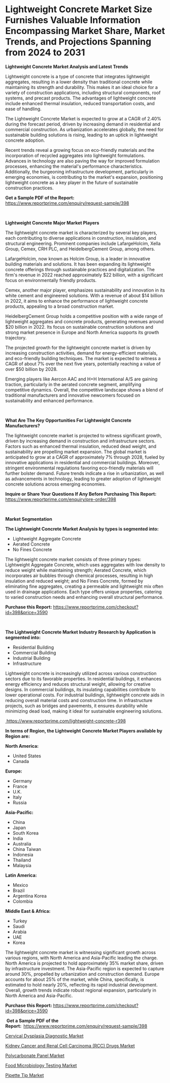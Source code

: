 <p><h1>Lightweight Concrete Market Size Furnishes Valuable Information Encompassing Market Share, Market Trends, and Projections Spanning from 2024 to 2031</h1></p><p><strong>Lightweight Concrete Market Analysis and Latest Trends</strong></p>
<p><p>Lightweight concrete is a type of concrete that integrates lightweight aggregates, resulting in a lower density than traditional concrete while maintaining its strength and durability. This makes it an ideal choice for a variety of construction applications, including structural components, roof systems, and precast products. The advantages of lightweight concrete include enhanced thermal insulation, reduced transportation costs, and ease of handling.</p><p>The Lightweight Concrete Market is expected to grow at a CAGR of 2.40% during the forecast period, driven by increasing demand in residential and commercial construction. As urbanization accelerates globally, the need for sustainable building solutions is rising, leading to an uptick in lightweight concrete adoption. </p><p>Recent trends reveal a growing focus on eco-friendly materials and the incorporation of recycled aggregates into lightweight formulations. Advances in technology are also paving the way for improved formulation processes, enhancing the material's performance characteristics. Additionally, the burgeoning infrastructure development, particularly in emerging economies, is contributing to the market's expansion, positioning lightweight concrete as a key player in the future of sustainable construction practices.</p></p>
<p><strong>Get a Sample PDF of the Report:&nbsp;</strong> <a href="https://www.reportprime.com/enquiry/request-sample/398">https://www.reportprime.com/enquiry/request-sample/398</a></p>
<p>&nbsp;</p>
<p><strong>Lightweight Concrete Major Market Players</strong></p>
<p><p>The lightweight concrete market is characterized by several key players, each contributing to diverse applications in construction, insulation, and structural engineering. Prominent companies include LafargeHolcim, Xella Group, Cemex, CRH PLC, and HeidelbergCement Group, among others.</p><p>LafargeHolcim, now known as Holcim Group, is a leader in innovative building materials and solutions. It has been expanding its lightweight concrete offerings through sustainable practices and digitalization. The firm's revenue in 2022 reached approximately $22 billion, with a significant focus on environmentally friendly products.</p><p>Cemex, another major player, emphasizes sustainability and innovation in its white cement and engineered solutions. With a revenue of about $14 billion in 2022, it aims to enhance the performance of lightweight concrete products, appealing to a broad construction market. </p><p>HeidelbergCement Group holds a competitive position with a wide range of lightweight aggregates and concrete products, generating revenues around $20 billion in 2022. Its focus on sustainable construction solutions and strong market presence in Europe and North America supports its growth trajectory.</p><p>The projected growth for the lightweight concrete market is driven by increasing construction activities, demand for energy-efficient materials, and eco-friendly building techniques. The market is expected to witness a CAGR of about 7% over the next five years, potentially reaching a value of over $50 billion by 2028.</p><p>Emerging players like Aercon AAC and H+H International A/S are gaining traction, particularly in the aerated concrete segment, amplifying competitive dynamics. Overall, the competitive landscape shows a blend of traditional manufacturers and innovative newcomers focused on sustainability and enhanced performance.</p></p>
<p>&nbsp;</p>
<p><strong>What Are The Key Opportunities For Lightweight Concrete Manufacturers?</strong></p>
<p><p>The lightweight concrete market is projected to witness significant growth, driven by increasing demand in construction and infrastructure sectors. Factors such as enhanced thermal insulation, reduced dead weight, and sustainability are propelling market expansion. The global market is anticipated to grow at a CAGR of approximately 7% through 2028, fueled by innovative applications in residential and commercial buildings. Moreover, stringent environmental regulations favoring eco-friendly materials will further bolster demand. Future trends indicate a rise in urbanization, as well as advancements in technology, leading to greater adoption of lightweight concrete solutions across emerging economies.</p></p>
<p><strong>Inquire or Share Your Questions If Any Before Purchasing This Report:</strong> <a href="https://www.reportprime.com/enquiry/pre-order/398">https://www.reportprime.com/enquiry/pre-order/398</a></p>
<p>&nbsp;</p>
<p><strong>Market Segmentation</strong></p>
<p><strong>The Lightweight Concrete Market Analysis by types is segmented into:</strong></p>
<p><ul><li>Lightweight Aggregate Concrete</li><li>Aerated Concrete</li><li>No Fines Concrete</li></ul></p>
<p><p>The lightweight concrete market consists of three primary types: Lightweight Aggregate Concrete, which uses aggregates with low density to reduce weight while maintaining strength; Aerated Concrete, which incorporates air bubbles through chemical processes, resulting in high insulation and reduced weight; and No Fines Concrete, formed by eliminating fine aggregates, creating a permeable and lightweight mix often used in drainage applications. Each type offers unique properties, catering to varied construction needs and enhancing overall structural performance.</p></p>
<p><strong>Purchase this Report:&nbsp;</strong><a href="https://www.reportprime.com/checkout?id=398&price=3590">https://www.reportprime.com/checkout?id=398&price=3590</a></p>
<p>&nbsp;</p>
<p><strong>The Lightweight Concrete Market Industry Research by Application is segmented into:</strong></p>
<p><ul><li>Residential Building</li><li>Commercial Building</li><li>Industrial Building</li><li>Infrastructure</li></ul></p>
<p><p>Lightweight concrete is increasingly utilized across various construction sectors due to its favorable properties. In residential buildings, it enhances energy efficiency and reduces structural weight, allowing for creative designs. In commercial buildings, its insulating capabilities contribute to lower operational costs. For industrial buildings, lightweight concrete aids in reducing overall material costs and construction time. In infrastructure projects, such as bridges and pavements, it ensures durability while minimizing dead load, making it ideal for sustainable engineering solutions.</p></p>
<p><a href="https://www.reportprime.com/lightweight-concrete-r398">&nbsp;https://www.reportprime.com/lightweight-concrete-r398</a></p>
<p><strong>In terms of Region, the Lightweight Concrete Market Players available by Region are:</strong></p>
<p>
    <p> <strong> North America: </strong>
        <ul>
            <li>United States</li>
            <li>Canada</li>
        </ul>
        </p> 
    <p> <strong> Europe: </strong>
        <ul>
            <li>Germany</li>
            <li>France</li>
            <li>U.K.</li>
            <li>Italy</li>
            <li>Russia</li>
        </ul>
        </p> 
    <p> <strong> Asia-Pacific: </strong>
        <ul>
            <li>China</li>
            <li>Japan</li>
            <li>South Korea</li>
            <li>India</li>
            <li>Australia</li>
            <li>China Taiwan</li>
            <li>Indonesia</li>
            <li>Thailand</li>
            <li>Malaysia</li>
        </ul>
        </p> 
    <p> <strong> Latin America: </strong>
        <ul>
            <li>Mexico</li>
            <li>Brazil</li>
            <li>Argentina Korea</li>
            <li>Colombia</li>
        </ul>
        </p> 
    <p> <strong> Middle East & Africa: </strong>
        <ul>
            <li>Turkey</li>
            <li>Saudi</li>
            <li>Arabia</li>
            <li>UAE</li>
            <li>Korea</li>
        </ul>
    </p>
    </p>
<p><p>The lightweight concrete market is witnessing significant growth across various regions, with North America and Asia-Pacific leading the charge. North America is projected to hold approximately 35% market share, driven by infrastructure investment. The Asia-Pacific region is expected to capture around 30%, propelled by urbanization and construction demand. Europe accounts for about 25% of the market, while China, specifically, is estimated to hold nearly 20%, reflecting its rapid industrial development. Overall, growth trends indicate robust regional expansion, particularly in North America and Asia-Pacific.</p></p>
<p><strong>Purchase this Report: </strong><a href="https://www.reportprime.com/checkout?id=398&price=3590">https://www.reportprime.com/checkout?id=398&price=3590</a></p>
<p>&nbsp;<strong>Get a Sample PDF of the Report:&nbsp;&nbsp;</strong><a href="https://www.reportprime.com/enquiry/request-sample/398">https://www.reportprime.com/enquiry/request-sample/398</a></p>
<p><strong></strong></p>
<p><p><a href="https://issuu.com/reportprime-2/docs/cervical-dysplasia-diagnostic-marke_178a6f644e8e08">Cervical Dysplasia Diagnostic Market</a></p><p><a href="https://issuu.com/reportprime-2/docs/kidney-cancer-and-renal-cell-carcin_05644d65f41254">Kidney Cancer and Renal Cell Carcinoma (RCC) Drugs Market</a></p><p><a href="https://github.com/provorikovar/Market-Research-Report-List-6/blob/main/polycarbonate-panel-market.md">Polycarbonate Panel Market</a></p><p><a href="https://medium.com/@fosterfahey1016/strategic-insights-into-global-food-microbiology-testing-market-trends-2024-2031-covered-in-122-32590b7e039f">Food Microbiology Testing Market</a></p><p><a href="https://www.linkedin.com/pulse/pipette-tip-market-emerging-trends-future-prospects-period-fvkaf?trackingId=OZ%2B1X4feRReuFYSd65dKvg%3D%3D">Pipette Tip Market</a></p></p>